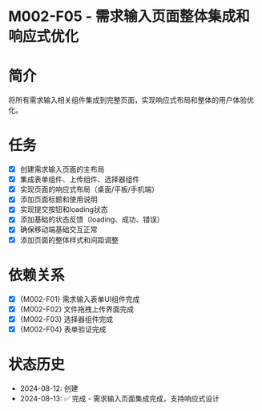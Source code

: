 # M002-F05 - 需求输入页面整体集成和响应式优化

# 简介
将所有需求输入相关组件集成到完整页面，实现响应式布局和整体的用户体验优化。

# 任务
- [x] 创建需求输入页面的主布局
- [x] 集成表单组件、上传组件、选择器组件
- [x] 实现页面的响应式布局（桌面/平板/手机端）
- [x] 添加页面标题和使用说明
- [x] 实现提交按钮和loading状态
- [x] 添加基础的状态反馈（loading、成功、错误）
- [x] 确保移动端基础交互正常
- [x] 添加页面的整体样式和间距调整

# 依赖关系
- [x] {M002-F01} 需求输入表单UI组件完成
- [x] {M002-F02} 文件拖拽上传界面完成
- [x] {M002-F03} 选择器组件完成
- [x] {M002-F04} 表单验证完成

# 状态历史
- 2024-08-12: 创建
- 2024-08-13: ✅ 完成 - 需求输入页面集成完成，支持响应式设计
